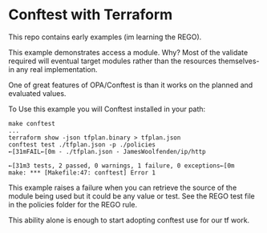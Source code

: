 # Conftest with Terraform

This repo contains early examples (im learning the REGO).

This example demonstrates access a module. Why?
Most of the validate required will eventual target modules rather than the resources themselves- in any real implementation.

One of great features of OPA/Conftest is than it works on the planned and evaluated values.

To Use this example you will Conftest installed in your path:

```conftest
make conftest
...
terraform show -json tfplan.binary > tfplan.json
conftest test ./tfplan.json -p ./policies
←[31mFAIL←[0m - ./tfplan.json - JamesWoolfenden/ip/http

←[31m3 tests, 2 passed, 0 warnings, 1 failure, 0 exceptions←[0m
make: *** [Makefile:47: conftest] Error 1

```

This example raises a failure when you can retrieve the source of the module being used but it could be any value or test.
See the REGO test file in the policies folder for the REGO rule.

This ability alone is enough to start adopting conftest use for our tf work.